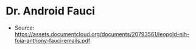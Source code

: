 # Dr. Android Fauci

* Source: https://assets.documentcloud.org/documents/20793561/leopold-nih-foia-anthony-fauci-emails.pdf
